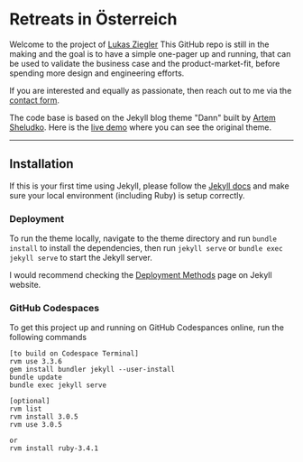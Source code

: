 # Retreats in Österreich

Welcome to the project of [Lukas Ziegler](https://lukasziegler.com/)
This GitHub repo is still in the making and the goal is to have a simple one-pager up and running, that can be used to validate the business case and the product-market-fit, before spending more design and engineering efforts.

If you are interested and equally as passionate, then reach out to me via the [contact form](https://retreats-in-oesterreich.at/kontakt/).

The code base is based on the Jekyll blog theme "Dann" built by [Artem Sheludko](https://jekyllthemes.io/developers/artem-sheludko). Here is the [live demo](https://dann-jekyll.netlify.app/) where you can see the original theme.

* * *

## Installation

If this is your first time using Jekyll, please follow the [Jekyll docs](https://jekyllrb.com/docs/installation/) and make sure your local environment (including Ruby) is setup correctly.


### Deployment

To run the theme locally, navigate to the theme directory and run `bundle install` to install the dependencies, then run `jekyll serve` or `bundle exec jekyll serve` to start the Jekyll server.

I would recommend checking the [Deployment Methods](https://jekyllrb.com/docs/deployment-methods/) page on Jekyll website.


### GitHub Codespaces

To get this project up and running on GitHub Codespances online, run the following commands

```
[to build on Codespace Terminal]
rvm use 3.3.6
gem install bundler jekyll --user-install
bundle update
bundle exec jekyll serve

[optional]
rvm list
rvm install 3.0.5
rvm use 3.0.5

or
rvm install ruby-3.4.1
```